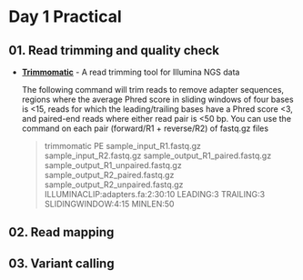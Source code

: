 # Day 1 Practical

## 01. Read trimming and quality check

* **[Trimmomatic](http://www.usadellab.org/cms/?page=trimmomatic)** - A read trimming tool for Illumina NGS data

    The following command will trim reads to remove adapter sequences, regions where the average Phred score in sliding windows of four bases is <15, reads for which the leading/trailing bases have a Phred score <3, and paired-end reads where either read pair is <50 bp. You can use the command on each pair (forward/R1 + reverse/R2) of fastq.gz files

    > trimmomatic PE sample_input_R1.fastq.gz sample_input_R2.fastq.gz 
    sample_output_R1_paired.fastq.gz sample_output_R1_unpaired.fastq.gz sample_output_R2_paired.fastq.gz sample_output_R2_unpaired.fastq.gz 
    ILLUMINACLIP:adapters.fa:2:30:10 LEADING:3 TRAILING:3 SLIDINGWINDOW:4:15 MINLEN:50


## 02. Read mapping

## 03. Variant calling
